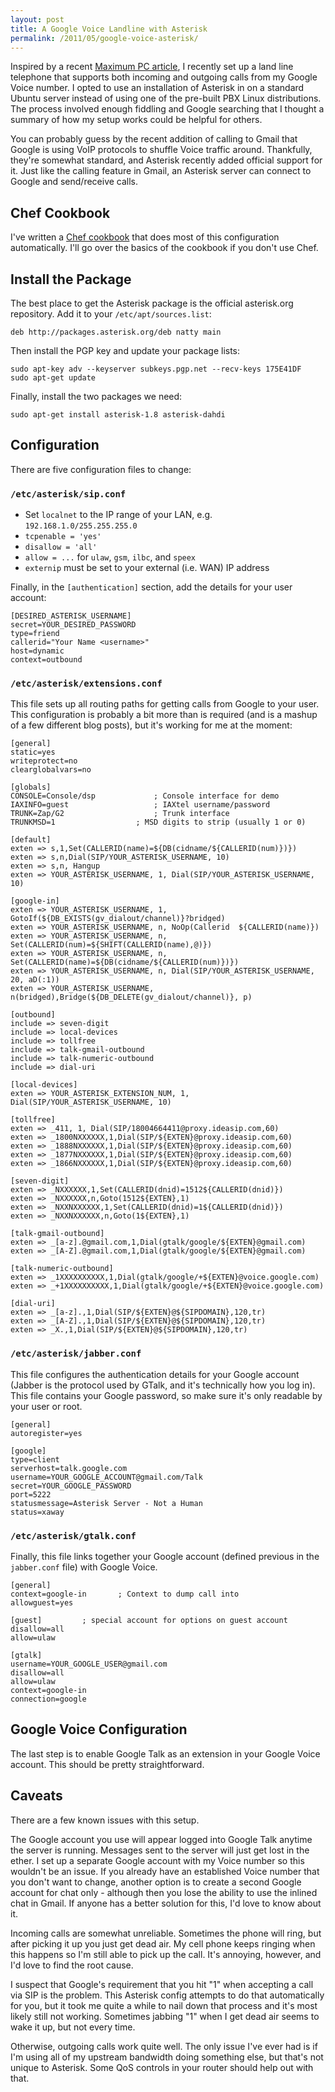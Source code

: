 ```yaml
---
layout: post
title: A Google Voice Landline with Asterisk
permalink: /2011/05/google-voice-asterisk/
---
```


Inspired by a recent
[Maximum PC article](http://www.maximumpc.com/article/how-tos/how_build_your_own_home_phone_server),
I recently set up a land line telephone that supports both incoming and outgoing
calls from my Google Voice number. I opted to use an installation of Asterisk in
on a standard Ubuntu server instead of using one of the pre-built PBX
Linux distributions. The process involved enough fiddling and Google searching
that I thought a summary of how my setup works could be helpful for others.

You can probably guess by the recent addition of calling to Gmail that Google is
using VoIP protocols to shuffle Voice traffic around. Thankfully, they're
somewhat standard, and Asterisk recently added official support for it. Just
like the calling feature in Gmail, an Asterisk server can connect to Google and
send/receive calls.

## Chef Cookbook

I've written a [Chef cookbook][] that does most of this configuration
automatically. I'll go over the basics of the cookbook if you don't use Chef.

[Chef cookbook]: https://github.com/peplin/asterisk-cookbook

## Install the Package

The best place to get the Asterisk package is the official asterisk.org
repository. Add it to your `/etc/apt/sources.list`:

    deb http://packages.asterisk.org/deb natty main

Then install the PGP key and update your package lists:

    sudo apt-key adv --keyserver subkeys.pgp.net --recv-keys 175E41DF
    sudo apt-get update

Finally, install the two packages we need:

    sudo apt-get install asterisk-1.8 asterisk-dahdi

## Configuration

There are five configuration files to change:

### `/etc/asterisk/sip.conf`

* Set `localnet` to the IP range of your LAN, e.g.
    `192.168.1.0/255.255.255.0`
* `tcpenable = 'yes'`
* `disallow = 'all'`
* `allow = ...` for `ulaw`, `gsm`, `ilbc`, and `speex`
* `externip` must be set to your external (i.e. WAN) IP address

Finally, in the `[authentication]` section, add the details for your user
account:

    [DESIRED_ASTERISK_USERNAME]
    secret=YOUR_DESIRED_PASSWORD
    type=friend
    callerid="Your Name <username>"
    host=dynamic
    context=outbound

### `/etc/asterisk/extensions.conf`

This file sets up all routing paths for getting calls from Google to your user.
This configuration is probably a bit more than is required (and is a mashup of a
few different blog posts), but it's working for me at the moment:

    [general]
    static=yes
    writeprotect=no
    clearglobalvars=no

    [globals]
    CONSOLE=Console/dsp             ; Console interface for demo
    IAXINFO=guest                   ; IAXtel username/password
    TRUNK=Zap/G2                    ; Trunk interface
    TRUNKMSD=1                  ; MSD digits to strip (usually 1 or 0)

    [default]
    exten => s,1,Set(CALLERID(name)=${DB(cidname/${CALLERID(num)})})
    exten => s,n,Dial(SIP/YOUR_ASTERISK_USERNAME, 10)
    exten => s,n, Hangup
    exten => YOUR_ASTERISK_USERNAME, 1, Dial(SIP/YOUR_ASTERISK_USERNAME, 10)

    [google-in]
    exten => YOUR_ASTERISK_USERNAME, 1, GotoIf(${DB_EXISTS(gv_dialout/channel)}?bridged)
    exten => YOUR_ASTERISK_USERNAME, n, NoOp(Callerid  ${CALLERID(name)})
    exten => YOUR_ASTERISK_USERNAME, n, Set(CALLERID(num)=${SHIFT(CALLERID(name),@)})
    exten => YOUR_ASTERISK_USERNAME, n, Set(CALLERID(name)=${DB(cidname/${CALLERID(num)})})
    exten => YOUR_ASTERISK_USERNAME, n, Dial(SIP/YOUR_ASTERISK_USERNAME, 20, aD(:1))
    exten => YOUR_ASTERISK_USERNAME, n(bridged),Bridge(${DB_DELETE(gv_dialout/channel)}, p)

    [outbound]
    include => seven-digit
    include => local-devices
    include => tollfree
    include => talk-gmail-outbound
    include => talk-numeric-outbound
    include => dial-uri

    [local-devices]
    exten => YOUR_ASTERISK_EXTENSION_NUM, 1, Dial(SIP/YOUR_ASTERISK_USERNAME, 10)

    [tollfree]
    exten => _411, 1, Dial(SIP/18004664411@proxy.ideasip.com,60)
    exten => _1800NXXXXXX,1,Dial(SIP/${EXTEN}@proxy.ideasip.com,60)
    exten => _1888NXXXXXX,1,Dial(SIP/${EXTEN}@proxy.ideasip.com,60)
    exten => _1877NXXXXXX,1,Dial(SIP/${EXTEN}@proxy.ideasip.com,60)
    exten => _1866NXXXXXX,1,Dial(SIP/${EXTEN}@proxy.ideasip.com,60)

    [seven-digit]
    exten => _NXXXXXX,1,Set(CALLERID(dnid)=1512${CALLERID(dnid)})
    exten => _NXXXXXX,n,Goto(1512${EXTEN},1)
    exten => _NXXNXXXXXX,1,Set(CALLERID(dnid)=1${CALLERID(dnid)})
    exten => _NXXNXXXXXX,n,Goto(1${EXTEN},1)

    [talk-gmail-outbound]
    exten => _[a-z].@gmail.com,1,Dial(gtalk/google/${EXTEN}@gmail.com)
    exten => _[A-Z].@gmail.com,1,Dial(gtalk/google/${EXTEN}@gmail.com)

    [talk-numeric-outbound]
    exten => _1XXXXXXXXXX,1,Dial(gtalk/google/+${EXTEN}@voice.google.com)
    exten => _+1XXXXXXXXXX,1,Dial(gtalk/google/+${EXTEN}@voice.google.com)

    [dial-uri]
    exten => _[a-z].,1,Dial(SIP/${EXTEN}@${SIPDOMAIN},120,tr)
    exten => _[A-Z].,1,Dial(SIP/${EXTEN}@${SIPDOMAIN},120,tr)
    exten => _X.,1,Dial(SIP/${EXTEN}@${SIPDOMAIN},120,tr)

### `/etc/asterisk/jabber.conf`

This file configures the authentication details for your Google account (Jabber
is the protocol used by GTalk, and it's technically how you log in). This file
contains your Google password, so make sure it's only readable by your user or
root.

    [general]
    autoregister=yes

    [google]
    type=client
    serverhost=talk.google.com
    username=YOUR_GOOGLE_ACCOUNT@gmail.com/Talk
    secret=YOUR_GOOGLE_PASSWORD
    port=5222
    statusmessage=Asterisk Server - Not a Human
    status=xaway

### `/etc/asterisk/gtalk.conf`

Finally, this file links together your Google account (defined previous in the
`jabber.conf` file) with Google Voice.


    [general]
    context=google-in		; Context to dump call into
    allowguest=yes

    [guest]			; special account for options on guest account
    disallow=all
    allow=ulaw

    [gtalk]
    username=YOUR_GOOGLE_USER@gmail.com
    disallow=all
    allow=ulaw
    context=google-in
    connection=google

## Google Voice Configuration

The last step is to enable Google Talk as an extension in your Google Voice
account. This should be pretty straightforward.

## Caveats

There are a few known issues with this setup.

The Google account you use will appear logged into Google Talk anytime the
server is running. Messages sent to the server will just get lost in the ether.
I set up a separate Google account with my Voice number so this wouldn't be an
issue. If you already have an established Voice number that you don't want to
change, another option is to create a second Google account for chat only -
although then you lose the ability to use the inlined chat in Gmail. If anyone
has a better solution for this, I'd love to know about it.

Incoming calls are somewhat unreliable. Sometimes the phone will ring, but after
picking it up you just get dead air. My cell phone keeps ringing when this
happens so I'm still able to pick up the call. It's annoying, however, and I'd
love to find the root cause.

I suspect that Google's requirement that you hit "1" when accepting a call via
SIP is the problem. This Asterisk config attempts to do that automatically for
you, but it took me quite a while to nail down that process and it's most likely
still not working. Sometimes jabbing "1" when I get dead air seems to wake it
up, but not every time.

Otherwise, outgoing calls work quite well. The only issue I've ever had is if
I'm using all of my upstream bandwidth doing something else, but that's not
unique to Asterisk. Some QoS controls in your router should help out with that.

